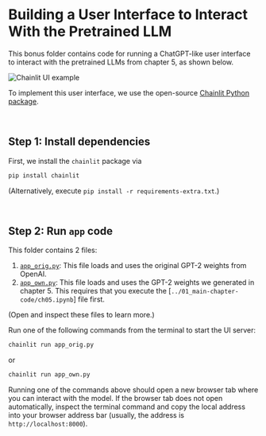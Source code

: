 # Building a User Interface to Interact With the Pretrained LLM



This bonus folder contains code for running a ChatGPT-like user interface to interact with the pretrained LLMs from chapter 5, as shown below.



![Chainlit UI example](https://sebastianraschka.com/images/LLMs-from-scratch-images/bonus/chainlit/chainlit-orig.webp)



To implement this user interface, we use the open-source [Chainlit Python package](https://github.com/Chainlit/chainlit).

&nbsp;
## Step 1: Install dependencies

First, we install the `chainlit` package via

```python
pip install chainlit
```

(Alternatively, execute `pip install -r requirements-extra.txt`.)

&nbsp;
## Step 2: Run `app` code

This folder contains 2 files:

1. [`app_orig.py`](app_orig.py): This file loads and uses the original GPT-2 weights from OpenAI. 
2. [`app_own.py`](app_own.py): This file loads and uses the GPT-2 weights we generated in chapter 5. This requires that you execute the [`../01_main-chapter-code/ch05.ipynb`] file first.

(Open and inspect these files to learn more.)

Run one of the following commands from the terminal to start the UI server:

```bash
chainlit run app_orig.py
```

or

```bash
chainlit run app_own.py
```

Running one of the commands above should open a new browser tab where you can interact with the model. If the browser tab does not open automatically, inspect the terminal command and copy the local address into your browser address bar (usually, the address is `http://localhost:8000`).
